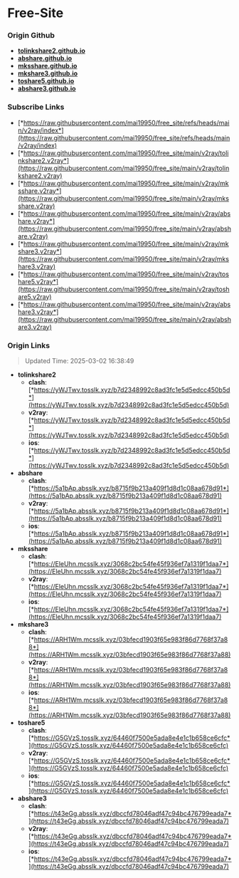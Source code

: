 # Free-Site

### Origin Github

- [**tolinkshare2.github.io**](https://github.com/tolinkshare2/tolinkshare2.github.io)
- [**abshare.github.io**](https://github.com/abshare/abshare.github.io)
- [**mksshare.github.io**](https://github.com/mksshare/mksshare.github.io)
- [**mkshare3.github.io**](https://github.com/mkshare3/mkshare3.github.io)
- [**toshare5.github.io**](https://github.com/toshare5/toshare5.github.io)
- [**abshare3.github.io**](https://github.com/abshare3/abshare3.github.io)

### Subscribe Links

- [*https://raw.githubusercontent.com/mai19950/free_site/refs/heads/main/v2ray/index*](https://raw.githubusercontent.com/mai19950/free_site/refs/heads/main/v2ray/index)
- [*https://raw.githubusercontent.com/mai19950/free_site/main/v2ray/tolinkshare2.v2ray*](https://raw.githubusercontent.com/mai19950/free_site/main/v2ray/tolinkshare2.v2ray)
- [*https://raw.githubusercontent.com/mai19950/free_site/main/v2ray/mksshare.v2ray*](https://raw.githubusercontent.com/mai19950/free_site/main/v2ray/mksshare.v2ray)
- [*https://raw.githubusercontent.com/mai19950/free_site/main/v2ray/abshare.v2ray*](https://raw.githubusercontent.com/mai19950/free_site/main/v2ray/abshare.v2ray)
- [*https://raw.githubusercontent.com/mai19950/free_site/main/v2ray/mkshare3.v2ray*](https://raw.githubusercontent.com/mai19950/free_site/main/v2ray/mkshare3.v2ray)
- [*https://raw.githubusercontent.com/mai19950/free_site/main/v2ray/toshare5.v2ray*](https://raw.githubusercontent.com/mai19950/free_site/main/v2ray/toshare5.v2ray)
- [*https://raw.githubusercontent.com/mai19950/free_site/main/v2ray/abshare3.v2ray*](https://raw.githubusercontent.com/mai19950/free_site/main/v2ray/abshare3.v2ray)

### Origin Links

> Updated Time: 2025-03-02 16:38:49

- **tolinkshare2**
  - **clash**: [*https://yWJTwv.tosslk.xyz/b7d2348992c8ad3fc1e5d5edcc450b5d*](https://yWJTwv.tosslk.xyz/b7d2348992c8ad3fc1e5d5edcc450b5d)
  - **v2ray**: [*https://yWJTwv.tosslk.xyz/b7d2348992c8ad3fc1e5d5edcc450b5d*](https://yWJTwv.tosslk.xyz/b7d2348992c8ad3fc1e5d5edcc450b5d)
  - **ios**: [*https://yWJTwv.tosslk.xyz/b7d2348992c8ad3fc1e5d5edcc450b5d*](https://yWJTwv.tosslk.xyz/b7d2348992c8ad3fc1e5d5edcc450b5d)
- **abshare**
  - **clash**: [*https://5a1bAp.absslk.xyz/b8715f9b213a409f1d8d1c08aa678d91*](https://5a1bAp.absslk.xyz/b8715f9b213a409f1d8d1c08aa678d91)
  - **v2ray**: [*https://5a1bAp.absslk.xyz/b8715f9b213a409f1d8d1c08aa678d91*](https://5a1bAp.absslk.xyz/b8715f9b213a409f1d8d1c08aa678d91)
  - **ios**: [*https://5a1bAp.absslk.xyz/b8715f9b213a409f1d8d1c08aa678d91*](https://5a1bAp.absslk.xyz/b8715f9b213a409f1d8d1c08aa678d91)
- **mksshare**
  - **clash**: [*https://EleUhn.mcsslk.xyz/3068c2bc54fe45f936ef7a1319f1daa7*](https://EleUhn.mcsslk.xyz/3068c2bc54fe45f936ef7a1319f1daa7)
  - **v2ray**: [*https://EleUhn.mcsslk.xyz/3068c2bc54fe45f936ef7a1319f1daa7*](https://EleUhn.mcsslk.xyz/3068c2bc54fe45f936ef7a1319f1daa7)
  - **ios**: [*https://EleUhn.mcsslk.xyz/3068c2bc54fe45f936ef7a1319f1daa7*](https://EleUhn.mcsslk.xyz/3068c2bc54fe45f936ef7a1319f1daa7)
- **mkshare3**
  - **clash**: [*https://ARH1Wm.mcsslk.xyz/03bfecd1903f65e983f86d7768f37a88*](https://ARH1Wm.mcsslk.xyz/03bfecd1903f65e983f86d7768f37a88)
  - **v2ray**: [*https://ARH1Wm.mcsslk.xyz/03bfecd1903f65e983f86d7768f37a88*](https://ARH1Wm.mcsslk.xyz/03bfecd1903f65e983f86d7768f37a88)
  - **ios**: [*https://ARH1Wm.mcsslk.xyz/03bfecd1903f65e983f86d7768f37a88*](https://ARH1Wm.mcsslk.xyz/03bfecd1903f65e983f86d7768f37a88)
- **toshare5**
  - **clash**: [*https://G5GVzS.tosslk.xyz/64460f7500e5ada8e4e1c1b658ce6cfc*](https://G5GVzS.tosslk.xyz/64460f7500e5ada8e4e1c1b658ce6cfc)
  - **v2ray**: [*https://G5GVzS.tosslk.xyz/64460f7500e5ada8e4e1c1b658ce6cfc*](https://G5GVzS.tosslk.xyz/64460f7500e5ada8e4e1c1b658ce6cfc)
  - **ios**: [*https://G5GVzS.tosslk.xyz/64460f7500e5ada8e4e1c1b658ce6cfc*](https://G5GVzS.tosslk.xyz/64460f7500e5ada8e4e1c1b658ce6cfc)
- **abshare3**
  - **clash**: [*https://t43eGg.absslk.xyz/dbccfd78046adf47c94bc476799eada7*](https://t43eGg.absslk.xyz/dbccfd78046adf47c94bc476799eada7)
  - **v2ray**: [*https://t43eGg.absslk.xyz/dbccfd78046adf47c94bc476799eada7*](https://t43eGg.absslk.xyz/dbccfd78046adf47c94bc476799eada7)
  - **ios**: [*https://t43eGg.absslk.xyz/dbccfd78046adf47c94bc476799eada7*](https://t43eGg.absslk.xyz/dbccfd78046adf47c94bc476799eada7)

